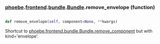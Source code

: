 ### [phoebe](phoebe.md).[frontend](phoebe.frontend.md).[bundle](phoebe.frontend.bundle.md).[Bundle](phoebe.frontend.bundle.Bundle.md).remove_envelope (function)


```py

def remove_envelope(self, component=None, **kwargs)

```



Shortcut to [phoebe.frontend.bundle.Bundle.remove_component](phoebe.frontend.bundle.Bundle.remove_component.md) but with kind='envelope'.

